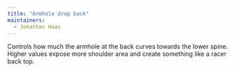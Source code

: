 ```yaml
---
title: "Armhole drop back"
maintainers:
  - Jonathan Haas
---
```


Controls how much the armhole at the back curves towards the lower spine. Higher values expose more shoulder area and create something like a racer back top.




